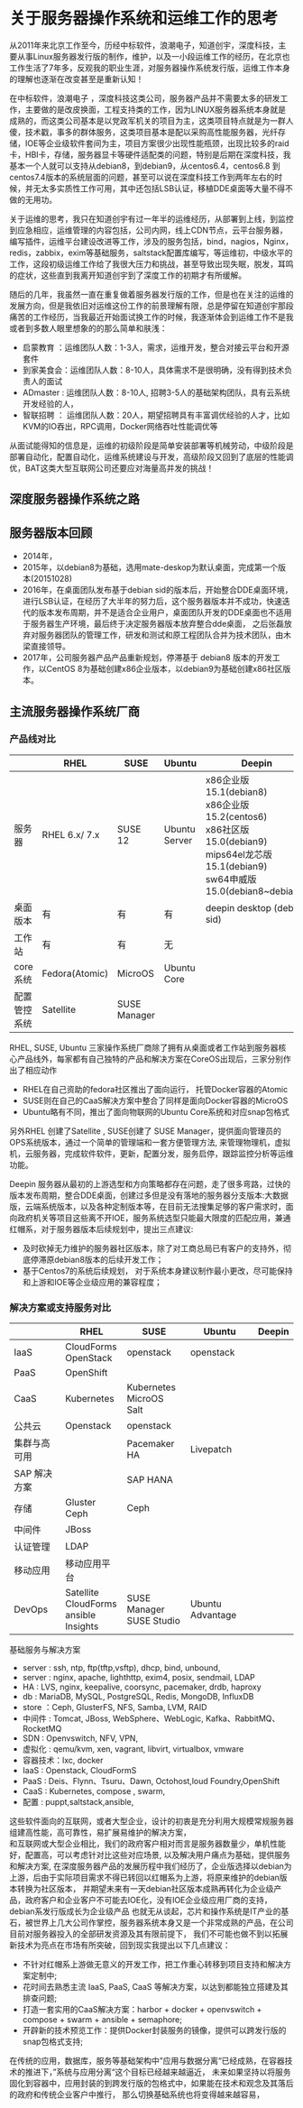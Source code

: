 # 关于服务器操作系统和运维工作的思考 

从2011年来北京工作至今，历经中标软件，浪潮电子，知道创宇，深度科技，主要从事Linux服务器发行版的制作，维护，以及一小段运维工作的经历，在北京也工作生活了7年多，反观我的职业生涯，对服务器操作系统发行版，运维工作本身的理解也逐渐在改变甚至是重新认知！
   
在中标软件，浪潮电子 ，深度科技这类公司，服务器产品并不需要太多的研发工作，主要做的是改皮换面，工程支持类的工作，因为LINUX服务器系统本身就是成熟的，而这类公司基本是以党政军机关的项目为主，这类项目特点就是为一群人傻，技术戳，事多的群体服务，这类项目基本是配以采购高性能服务器，光纤存储，IOE等企业级软件套间为主，项目方案很少出现性能瓶颈，出现比较多的raid卡，HBI卡，存储，服务器显卡等硬件适配类的问题，特别是后期在深度科技，我基本一个人就可以支持从debian8，到debian9，从centos6.4，centos6.8 到 centos7.4版本的系统层面的问题，甚至可以说在深度科技工作到两年左右的时候，并无太多实质性工作可用，其中还包括LSB认证，移植DDE桌面等大量不得不做的无用功。

关于运维的思考，我只在知道创宇有过一年半的运维经历，从部署到上线，到监控到应急相应，运维管理的内容包括，公司内网，线上CDN节点，云平台服务器，编写插件，运维平台建设改进等工作，涉及的服务包括，bind，nagios，Nginx，redis，zabbix，exim等基础服务，saltstack配置库编写，等运维初，中级水平的工作，这段初级运维工作给了我很大压力和挑战，甚至导致出现失眠，脱发，耳鸣的症状，这些直到我离开知道创宇到了深度工作的初期才有所缓解。
 
随后的几年，我虽然一直在重复做着服务器发行版的工作，但是也在关注的运维的发展方向，但是我依旧对运维这份工作的前景理解有限，总是停留在知道创宇那段痛苦的工作经历，当我最近开始面试换工作的时候，我逐渐体会到运维工作不是我或者到多数人眼里想象的的那么简单和肤浅：
  
* 启蒙教育    ：运维团队人数：1-3人，需求，运维开发，整合对接云平台和开源套件
* 到家美食会：运维团队人数：8-10人，具体需求不是很明确，没有得到技术负责人的面试
* ADmaster  :   运维团队人数：8-10人,  招聘3-5人的基础架构团队，具有云系统开发经验的人，
* 智联招聘   ： 运维团队人数：20人，期望招聘具有丰富调优经验的人才，比如KVM的IO吞出，RPC调用，Docker网络吞吐性能调优等 

从面试能得知的信息是，运维的初级阶段是简单安装部署等机械劳动，中级阶段是部署自动化，配置自动化，运维系统建设与开发，高级阶段又回到了底层的性能调优，BAT这类大型互联网公司还要应对海量高并发的挑战！
  
## 深度服务器操作系统之路

## 服务器版本回顾

* 2014年，
* 2015年，以debian8为基础，选用mate-deskop为默认桌面，完成第一个版本(20151028)
* 2016年，在桌面团队发布基于debian sid的版本后，开始整合DDE桌面环境，进行LSB认证，在经历了大半年的努力后，这个服务器版本并不成功，快速迭代的版本发布周期，并不是适合企业用户，桌面团队开发的DDE桌面也不适用于服务器生产环境，最后终于决定服务器版本放弃整合dde桌面， 之后张磊放弃对服务器团队的管理工作，研发和测试和原工程团队合并为技术团队，由木梁直接领导。
* 2017年，公司服务器产品产品重新规划，停滞基于 debian8 版本的开发工作，以CentOS 8为基础创建x86企业版本，以debian9为基础创建x86社区版本。

## 主流服务器操作系统厂商

### 产品线对比

|               |   RHEL                         |     SUSE      |   Ubuntu         |    Deepin                                                                                                                                            |
|---------------|--------------------------------|---------------|------------------|------------------------------------------------------------------------------------------------------------------------------------------------------|            
|  服务器       |  RHEL 6.x/ 7.x                 |   SUSE 12     |   Ubuntu Server  |  x86企业版15.1(debian8)<br> x86企业版15.2(centos6)<br> x86社区版15.0(debian9) <br> mips64el龙芯版15.1(debian9) <br> sw64申威版 15.0(debian8~debian9) |
|  桌面版本     |    有                          |      有       |       有         |  deepin desktop (debian sid)                                                                                                                         |
|  工作站       |    有                          |      有       |       无         |                                                                                                                                                      |
|  core系统     |    Fedora(Atomic)              |    MicroOS    |   Ubuntu Core    |                                                                                                                                                      |
|  配置管控系统 |    Satellite                   |  SUSE Manager |                  |                                                                                                                                                      |

RHEL, SUSE, Ubuntu 三家操作系统厂商除了拥有从桌面或者工作站到服务器核心产品线外，每家都有自己独特的产品和解决方案在CoreOS出现后，三家分别作出了相应动作

* RHEL在自己资助的fedora社区推出了面向运行， 托管Docker容器的Atomic
* SUSE则在自己的CaaS解决方案中整合了同样是面向Docker容器的MicroOS
* Ubuntu略有不同，推出了面向物联网的Ubuntu Core系统和对应snap包格式 

另外RHEL 创建了Satellite , SUSE创建了 SUSE Manager，提供面向管理员的OPS系统版本，通过一个简单的管理端和一套方便管理方法, 来管理物理机，虚拟机，云服务器，完成软件软件，更新，配置分发，服务启停，跟踪监控分析等运维功能。

Deepin 服务器从最初的上游选型和方向策略都存在问题，走了很多弯路，过快的版本发布周期，整合DDE桌面，创建过多但是没有落地的服务器分支版本:大数据版，云端系统版本，以及各种定制版本等，在目前无法搜集足够的客户需求时，面向政府机关等项目这些离不开IOE，服务系统选型只能最大限度的匹配应用，兼通红帽系，对于服务器版本后续规划中，提出三点建议:

* 及时砍掉无力维护的服务器社区版本，除了对工商总局已有客户的支持外，彻底停滞原debian8版本的后续开发工作；
* 基于Centos7的系统后续规划， 对于系统本身建议制作最小更改，尽可能保持和上游和IOE等企业级应用的兼容程度；

### 解决方案或支持服务对比

|                 |  RHEL                                                 |       SUSE                                                           |   Ubuntu             |    Deepin    | 
|-----------------|-------------------------------------------------------|----------------------------------------------------------------------|----------------------|--------------|
|    IaaS         |  CloudForms <br> OpenStack                            |    openstack                                                         |   openstack          |              |      
|    PaaS         |  OpenShift                                            |                                                                      |                      |              |
|    CaaS         |  Kubernetes                                           |    Kubernetes<br> MicroOS <br> Salt                                  |                      |              |
|    公共云       |  Openstack                                            |    openstack                                                         |                      |              |
|    集群与高可用 |                                                       |    Pacemaker HA                                                      |   Livepatch          |              | 
|    SAP 解决方案 |                                                       |    SAP HANA                                                          |                      |              | 
|    存储         |  Gluster <br> Ceph                                    |    Ceph                                                              |                      |              |
|    中间件       |  JBoss                                                |                                                                      |                      |              |
|    认证管理     |  LDAP                                                 |                                                                      |                      |              |
|    移动应用     |  移动应用平台                                         |                                                                      |                      |              |
|    DevOps       |  Satellite <br> CloudForms <br> ansible <br> Insights |    SUSE Manager <br> SUSE Studio                                     |   Ubuntu Advantage   |              |

基础服务与解决方案

* server  : ssh, ntp, ftp(tftp,vsftp), dhcp, bind, unbound, 
* server  : nginx, apache, lighthttp, exim4, posix, sendmail, LDAP
* HA      : LVS, nginx, keepalive, coorsync, pacemaker, drdb, haproxy
* db      : MariaDB, MySQL, PostgreSQL, Redis, MongoDB, InfluxDB
* store   ：Ceph, GlusterFS, NFS, Samba, LVM, RAID
* 中间件  : Tomcat, JBoss, WebSphere、WebLogic, Kafka、RabbitMQ、RocketMQ
* SDN     : Openvswitch, NFV, VPN,  
* 虚拟化  : qemu/kvm, xen, vagrant, libvirt, virtualbox, vmware  
* 容器技术：lxc, docker 
* IaaS    : Openstack, CloudFormS
* PaaS    : Deis、Flynn、Tsuru、Dawn, Octohost,loud Foundry,OpenShift
* CaaS    : Kubernetes, compose , swarm,
* 配置    : puppt,saltstack,ansible,


这些软件面向的互联网，或者大型企业，设计的初衷是充分利用大规模常规服务器组建高性能，高可靠性，易扩展易维护的解决方案，\
和互联网或大型企业相比，我们的政府客户相对而言是服务器数量少，单机性能好，配置高，可以考虑针对比这些对应场景, 以及解决用户痛点为基础，提供服务和解决方案,
在深度服务器产品的发展历程中我们经历了，企业版选择以debian为上游，后由于实际项目需求不得已转回以红帽系为上游，将原来维护的debian版本转换为社区版本，
并期望未来有一天debian社区版本成熟再转化为企业级产品，政府客户和企业客户不可能去IOE化，没有IOE企业级应用厂商的支持，debian系发行版成长为企业级产品
也就无从谈起，芯片和操作系统是IT产业的基石，被世界上几大公司作掌控，服务器系统本身又是一个非常成熟的产品，在公司目前对服务器投入的全部研发资源及其有限前提下，
我们不可能也做不到以拓展新技术为亮点在市场有所突破，回到现实我提出以下几点建议：

* 不针对红帽系上游做无意义的开发工作，把工作重心转移到项目支持和解决方案定制中;
* 花时间去熟悉主流 IaaS, PaaS, CaaS 等解决方案，以达到都能独立搭建及其排查问题;  
* 打造一套实用的CaaS解决方案：harbor + docker + openvswitch + compose + swarm + ansible + semaphore;
* 开辟新的技术预览工作：提供Docker封装服务的镜像，提供可以跨发行版的snap包格式支持;

在传统的应用，数据库，服务等基础架构中”应用与数据分离“已经成熟，在容器技术的推进下，”系统与应用分离“这个目标已经越来越逼近，
未来如果坚持以将服务固化到容器中，应用封装的到跨发行版的包格式中，如果能在技术和观念及其落后的政府和传统企业客户中推行，
那么切换基础系统也将变得越来越容易，

